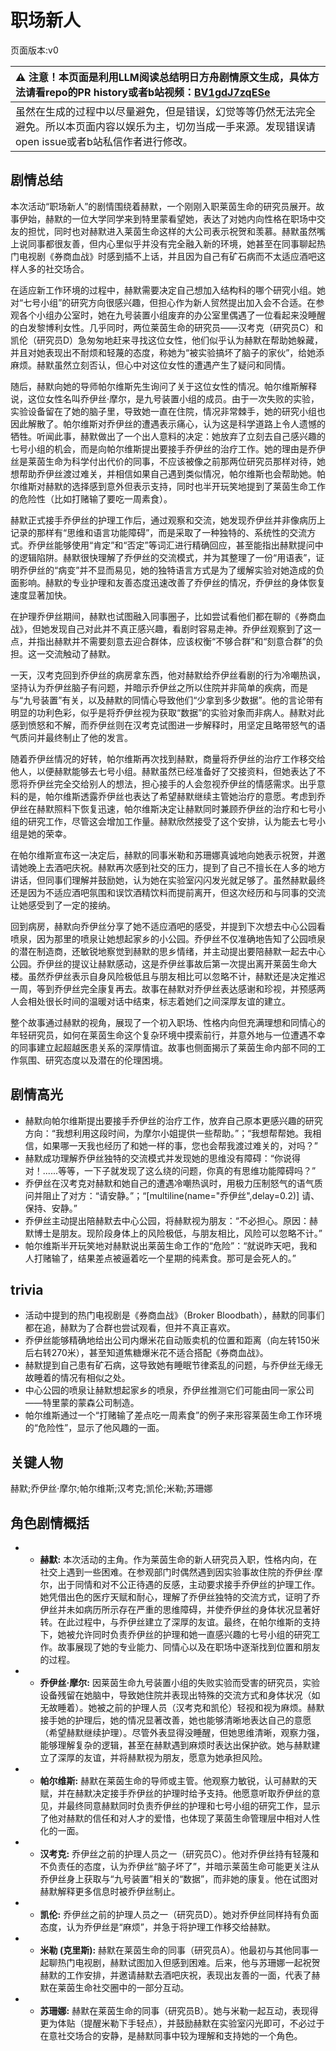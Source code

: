 # 职场新人
页面版本:v0
 

| :warning: 注意！本页面是利用LLM阅读总结明日方舟剧情原文生成，具体方法请看repo的PR history或者b站视频：[BV1gdJ7zqESe](https://www.bilibili.com/video/BV1gdJ7zqESe/)         |
|:----------------------------|
| 虽然在生成的过程中以尽量避免，但是错误，幻觉等等仍然无法完全避免。所以本页面内容以娱乐为主，切勿当成一手来源。发现错误请open issue或者b站私信作者进行修改。|



## 剧情总结
本次活动“职场新人”的剧情围绕着赫默，一个刚刚入职莱茵生命的研究员展开。故事伊始，赫默的一位大学同学来到特里蒙看望她，表达了对她内向性格在职场中交友的担忧，同时也对赫默进入莱茵生命这样的大公司表示祝贺和羡慕。赫默虽然嘴上说同事都很友善，但内心里似乎并没有完全融入新的环境，她甚至在同事聊起热门电视剧《券商血战》时感到插不上话，并且因为自己有矿石病而不太适应酒吧这样人多的社交场合。

在适应新工作环境的过程中，赫默需要决定自己想加入结构科的哪个研究小组。她对“七号小组”的研究方向很感兴趣，但担心作为新人贸然提出加入会不合适。在参观各个小组办公室时，她在九号装置小组废弃的办公室里偶遇了一位看起来没睡醒的白发黎博利女性。几乎同时，两位莱茵生命的研究员——汉考克（研究员C）和凯伦（研究员D）急匆匆地赶来寻找这位女性，他们似乎认为赫默在帮助她躲藏，并且对她表现出不耐烦和轻蔑的态度，称她为“被实验搞坏了脑子的家伙”，给她添麻烦。赫默虽然立刻否认，但心中对这位女性的遭遇产生了疑问和同情。

随后，赫默向她的导师帕尔维斯先生询问了关于这位女性的情况。帕尔维斯解释说，这位女性名叫乔伊丝·摩尔，是九号装置小组的成员。由于一次失败的实验，实验设备留在了她的脑子里，导致她一直在住院，情况非常棘手，她的研究小组也因此解散了。帕尔维斯对乔伊丝的遭遇表示痛心，认为这是科学道路上令人遗憾的牺牲。听闻此事，赫默做出了一个出人意料的决定：她放弃了立刻去自己感兴趣的七号小组的机会，而是向帕尔维斯提出要接手乔伊丝的治疗工作。她的理由是乔伊丝是莱茵生命为科学付出代价的同事，不应该被像之前那两位研究员那样对待，她想帮助乔伊丝渡过难关，并相信如果自己遇到类似情况，帕尔维斯也会帮助她。帕尔维斯对赫默的选择感到意外但表示支持，同时也半开玩笑地提到了莱茵生命工作的危险性（比如打赌输了要吃一周素食）。

赫默正式接手乔伊丝的护理工作后，通过观察和交流，她发现乔伊丝并非像病历上记录的那样有“思维和语言功能障碍”，而是采取了一种独特的、系统性的交流方式。乔伊丝能够使用“肯定”和“否定”等词汇进行精确回应，甚至能指出赫默提问中的逻辑陷阱。赫默很快理解了乔伊丝的交流模式，并为其整理了一份“用语表”，证明乔伊丝的“病变”并不显而易见，她的独特语言方式是为了缓解实验对她造成的负面影响。赫默的专业护理和友善态度迅速改善了乔伊丝的情况，乔伊丝的身体恢复速度显著加快。

在护理乔伊丝期间，赫默也试图融入同事圈子，比如尝试看他们都在聊的《券商血战》，但她发现自己对此并不真正感兴趣，看剧时容易走神。乔伊丝观察到了这一点，并指出赫默并不需要刻意去迎合群体，应该权衡“不够合群”和“刻意合群”的负担。这一交流触动了赫默。

一天，汉考克回到乔伊丝的病房拿东西，他对赫默给乔伊丝看剧的行为冷嘲热讽，坚持认为乔伊丝脑子有问题，并暗示乔伊丝之所以住院并非简单的疾病，而是与“九号装置”有关，以及赫默的同情心导致他们“少拿到多少数据”。他的言论带有明显的功利色彩，似乎是将乔伊丝视为获取“数据”的实验对象而非病人。赫默对此感到愤怒和不解，而乔伊丝则在汉考克试图进一步解释时，用坚定且略带怒气的语气质问并最终制止了他的发言。

随着乔伊丝情况的好转，帕尔维斯再次找到赫默，商量将乔伊丝的治疗工作移交给他人，以便赫默能够去七号小组。赫默虽然已经准备好了交接资料，但她表达了不愿将乔伊丝完全交给别人的想法，担心接手的人会忽视乔伊丝的情感需求。出乎意料的是，帕尔维斯透露乔伊丝也表达了希望赫默继续主管她治疗的意愿。考虑到乔伊丝在赫默照料下恢复迅速，帕尔维斯决定让赫默同时兼顾乔伊丝的治疗和七号小组的研究工作，尽管这会增加工作量。赫默欣然接受了这个安排，认为能去七号小组是她的荣幸。

在帕尔维斯宣布这一决定后，赫默的同事米勒和苏珊娜真诚地向她表示祝贺，并邀请她晚上去酒吧庆祝。赫默再次感到社交的压力，提到了自己不擅长在人多的地方讲话，但同事们理解并鼓励她，认为她在实验室闪闪发光就足够了。虽然赫默最终还是因为不适应酒吧氛围和误饮酒精饮料而提前离开，但这次经历和与同事的交流让她感受到了一定的接纳。

回到病房，赫默向乔伊丝分享了她不适应酒吧的感受，并提到下次想去中心公园看喷泉，因为那里的喷泉让她想起家乡的小公园。乔伊丝不仅准确地告知了公园喷泉的潜在制造商，还敏锐地察觉到赫默的思乡情绪，并主动提出要陪赫默一起去中心公园。乔伊丝的提议让赫默感动，这是乔伊丝事故后第一次提出离开莱茵生命大楼。虽然乔伊丝表示自身风险极低且与朋友相比可以忽略不计，赫默还是决定推迟一周，等到乔伊丝完全康复再去。故事在赫默对乔伊丝表达感谢和珍视，并预感两人会相处很长时间的温暖对话中结束，标志着她们之间深厚友谊的建立。

整个故事通过赫默的视角，展现了一个初入职场、性格内向但充满理想和同情心的年轻研究员，如何在莱茵生命这个复杂环境中摸索前行，并意外地与一位遭遇不幸的同事建立起超越医患关系的深厚情谊。故事也侧面揭示了莱茵生命内部不同的工作氛围、研究态度以及潜在的伦理困境。
## 剧情高光
*   赫默向帕尔维斯提出要接手乔伊丝的治疗工作，放弃自己原本更感兴趣的研究方向：“我想利用这段时间，为摩尔小姐提供一些帮助。”；“我想帮帮她。我相信，如果哪一天我也经历了和她一样的事，您也会帮我渡过难关的，对吗？”
*   赫默成功理解乔伊丝独特的交流模式并发现她的思维没有障碍：“你说得对！......等等，一下子就发现了这么绕的问题，你真的有思维功能障碍吗？”
*   乔伊丝在汉考克对赫默和她自己的遭遇冷嘲热讽时，用极力压制怒气的语气质问并阻止了对方：“请安静。”；“[multiline(name="乔伊丝",delay=0.2)] 请、保持、安静。”
*   乔伊丝主动提出陪赫默去中心公园，将赫默视为朋友：“不必担心。原因：赫默博士是朋友。现阶段身体上的风险极低，与朋友相比，风险可以忽略不计。”
*   帕尔维斯半开玩笑地对赫默说出莱茵生命工作的“危险”：“就说昨天吧，我和人打赌输了，结果差点被逼着吃一个星期的纯素食。那可是会死人的。”
## trivia
*   活动中提到的热门电视剧是《券商血战》（Broker Bloodbath），赫默的同事们都在追，赫默为了合群也尝试观看，但并不真正喜欢。
*   乔伊丝能够精确地给出公司内爆米花自动贩卖机的位置和距离（向左转150米后右转270米），甚至知道焦糖爆米花不适合搭配《券商血战》。
*   赫默提到自己患有矿石病，这导致她有睡眠节律紊乱的问题，与乔伊丝无缘无故睡着的情况有相似之处。
*   中心公园的喷泉让赫默想起家乡的喷泉，乔伊丝推测它们可能由同一家公司——特里蒙的蒙森公司制造。
*   帕尔维斯通过一个“打赌输了差点吃一周素食”的例子来形容莱茵生命工作环境的“危险性”，显示了他风趣的一面。
## 关键人物
赫默;乔伊丝·摩尔;帕尔维斯;汉考克;凯伦;米勒;苏珊娜
## 角色剧情概括
-   *   **赫默:** 本次活动的主角。作为莱茵生命的新人研究员入职，性格内向，在社交上遇到一些困难。在参观部门时偶然遇到因实验事故住院的乔伊丝·摩尔，出于同情和对不公正待遇的反感，主动要求接手乔伊丝的护理工作。她凭借出色的医疗天赋和耐心，理解了乔伊丝独特的交流方式，证明了乔伊丝并未如病历所示存在严重的思维障碍，并使乔伊丝的身体状况显著好转。在此过程中，与乔伊丝建立了深厚的友谊。最终，在帕尔维斯的支持下，她被允许同时负责乔伊丝的护理和她一直感兴趣的七号小组的研究工作。故事展现了她的专业能力、同情心以及在职场中逐渐找到位置和朋友的过程。
-   *   **乔伊丝·摩尔:** 因莱茵生命九号装置小组的失败实验而受害的研究员，实验设备残留在她脑中，导致她住院并表现出特殊的交流方式和身体状况（如无故睡着）。她被之前的护理人员（汉考克和凯伦）轻视和视为麻烦。赫默接手她的护理后，她的情况显著改善，她也能够清晰地表达自己的意愿（希望赫默继续护理）。尽管外表显得没睡醒，但她思维清晰，观察力强，能够理解复杂的逻辑，甚至在赫默遇到麻烦时表达出保护欲。她与赫默建立了深厚的友谊，并将赫默视为朋友，愿意为她承担风险。
-   *   **帕尔维斯:** 赫默在莱茵生命的导师或主管。他观察力敏锐，认可赫默的天赋，并在赫默决定接手乔伊丝的护理时给予支持。他愿意听取乔伊丝的意见，并最终同意赫默同时负责乔伊丝的护理和七号小组的研究工作，显示了他对赫默的信任和对人才的爱惜，也体现了莱茵生命管理层中相对人性化的一面。
-   *   **汉考克:** 乔伊丝之前的护理人员之一（研究员C）。他对乔伊丝持有轻蔑和不负责任的态度，认为乔伊丝“脑子坏了”，并暗示莱茵生命可能更关注从乔伊丝身上获取与“九号装置”相关的“数据”，而非她的康复。他在试图对赫默解释更多信息时被乔伊丝制止。
-   *   **凯伦:** 乔伊丝之前的护理人员之一（研究员D）。她对乔伊丝同样持有负面态度，认为乔伊丝是“麻烦”，并急于将护理工作移交给赫默。
-   *   **米勒 (克里斯):** 赫默在莱茵生命的同事（研究员A）。他最初与其他同事一起聊热门电视剧，赫默试图加入但感到困难。后来，他与苏珊娜一起祝贺赫默的工作安排，并邀请赫默去酒吧庆祝，表现出友善的一面，代表了赫默在莱茵生命社交圈中的一部分互动。
-   *   **苏珊娜:** 赫默在莱茵生命的同事（研究员B）。她与米勒一起互动，表现得更为体贴（提醒米勒下手轻点），并鼓励赫默在实验室闪光即可，不必过于在意社交场合的安静，是赫默同事中较为理解和支持她的一个角色。
